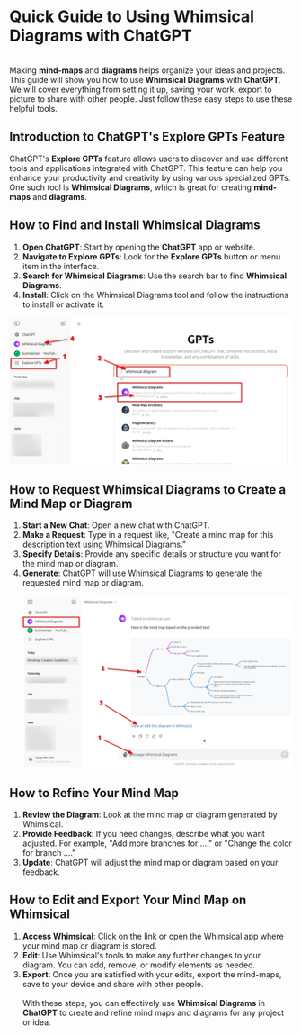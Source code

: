 # Quick Guide to Using Whimsical Diagrams with ChatGPT

\
Making **mind-maps** and **diagrams** helps organize your ideas and projects. This guide will show you how to use **Whimsical Diagrams** with **ChatGPT**. We will cover everything from setting it up, saving your work, export to picture to share with other people. Just follow these easy steps to use these helpful tools.


<!-- more -->

## Introduction to ChatGPT's Explore GPTs Feature

ChatGPT's **Explore GPTs** feature allows users to discover and use different tools and applications integrated with ChatGPT. This feature can help you enhance your productivity and creativity by using various specialized GPTs. One such tool is **Whimsical Diagrams**, which is great for creating **mind-maps** and **diagrams**.

## How to Find and Install Whimsical Diagrams

1. **Open ChatGPT**: Start by opening the **ChatGPT** app or website.
2. **Navigate to Explore GPTs**: Look for the **Explore GPTs** button or menu item in the interface.
3. **Search for Whimsical Diagrams**: Use the search bar to find **Whimsical Diagrams**.
4. **Install**: Click on the Whimsical Diagrams tool and follow the instructions to install or activate it.

![How to install whimsical with explore GPTs](whimsical-001.png "How to install whimsical with explore GPTs")

## How to Request Whimsical Diagrams to Create a Mind Map or Diagram

1. **Start a New Chat**: Open a new chat with ChatGPT.
2. **Make a Request**: Type in a request like, "Create a mind map for this description text using Whimsical Diagrams."
3. **Specify Details**: Provide any specific details or structure you want for the mind map or diagram.
4. **Generate**: ChatGPT will use Whimsical Diagrams to generate the requested mind map or diagram.
\
\
![How to Request Whimsical Diagrams to Create a Mind Map or Diagram](whimsical-002.png "How to Request Whimsical Diagrams to Create a Mind Map or Diagram")

## How to Refine Your Mind Map

1. **Review the Diagram**: Look at the mind map or diagram generated by Whimsical.
2. **Provide Feedback**: If you need changes, describe what you want adjusted. For example, "Add more branches for ...." or "Change the color for branch ...."
3. **Update**: ChatGPT will adjust the mind map or diagram based on your feedback.

## How to Edit and Export Your Mind Map on Whimsical

1. **Access Whimsical**: Click on the link or open the Whimsical app where your mind map or diagram is stored.
2. **Edit**: Use Whimsical's tools to make any further changes to your diagram. You can add, remove, or modify elements as needed.
3. **Export**: Once you are satisfied with your edits, export the mind-maps, save to your device and share with other people.
\
\
With these steps, you can effectively use **Whimsical Diagrams** in **ChatGPT** to create and refine mind maps and diagrams for any project or idea.

